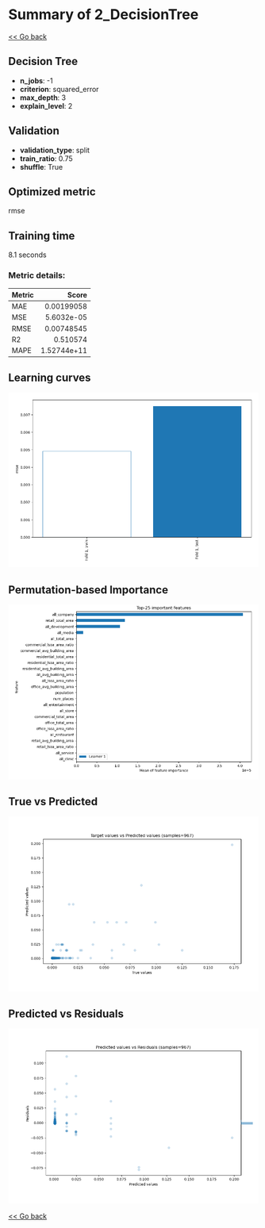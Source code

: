 # Summary of 2_DecisionTree

[<< Go back](../README.md)


## Decision Tree
- **n_jobs**: -1
- **criterion**: squared_error
- **max_depth**: 3
- **explain_level**: 2

## Validation
 - **validation_type**: split
 - **train_ratio**: 0.75
 - **shuffle**: True

## Optimized metric
rmse

## Training time

8.1 seconds

### Metric details:
| Metric   |       Score |
|:---------|------------:|
| MAE      | 0.00199058  |
| MSE      | 5.6032e-05  |
| RMSE     | 0.00748545  |
| R2       | 0.510574    |
| MAPE     | 1.52744e+11 |



## Learning curves
![Learning curves](learning_curves.png)

## Permutation-based Importance
![Permutation-based Importance](permutation_importance.png)
## True vs Predicted

![True vs Predicted](true_vs_predicted.png)


## Predicted vs Residuals

![Predicted vs Residuals](predicted_vs_residuals.png)



[<< Go back](../README.md)
